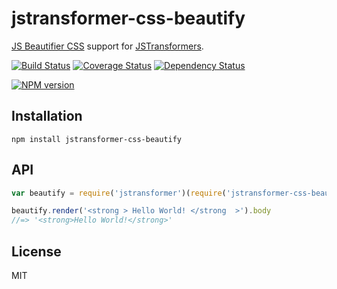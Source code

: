 # jstransformer-css-beautify

[JS Beautifier CSS](https://github.com/beautify-web/js-beautify) support for [JSTransformers](http://github.com/jstransformers).

[![Build Status](https://img.shields.io/travis/jstransformers/jstransformer-css-beautify/master.svg)](https://travis-ci.org/jstransformers/jstransformer-css-beautify)
[![Coverage Status](https://img.shields.io/codecov/c/github/jstransformers/jstransformer-css-beautify/master.svg)](https://codecov.io/gh/jstransformers/jstransformer-css-beautify)
[![Dependency Status](https://img.shields.io/david/jstransformers/jstransformer-css-beautify/master.svg)](http://david-dm.org/jstransformers/jstransformer-css-beautify)

[![NPM version](https://img.shields.io/npm/v/jstransformer-css-beautify.svg)](https://www.npmjs.org/package/jstransformer-css-beautify)

## Installation

    npm install jstransformer-css-beautify

## API

```js
var beautify = require('jstransformer')(require('jstransformer-css-beautify'))

beautify.render('<strong > Hello World! </strong  >').body
//=> '<strong>Hello World!</strong>'
```

## License

MIT
